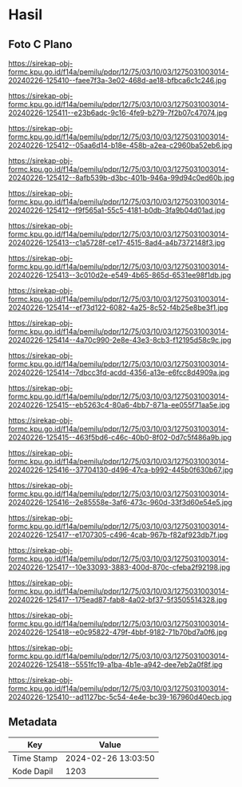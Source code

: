 # Hasil

## Foto C Plano

https://sirekap-obj-formc.kpu.go.id/f14a/pemilu/pdpr/12/75/03/10/03/1275031003014-20240226-125410--faee7f3a-3e02-468d-ae18-bfbca6c1c246.jpg

https://sirekap-obj-formc.kpu.go.id/f14a/pemilu/pdpr/12/75/03/10/03/1275031003014-20240226-125411--e23b6adc-9c16-4fe9-b279-7f2b07c47074.jpg

https://sirekap-obj-formc.kpu.go.id/f14a/pemilu/pdpr/12/75/03/10/03/1275031003014-20240226-125412--05aa6d14-b18e-458b-a2ea-c2960ba52eb6.jpg

https://sirekap-obj-formc.kpu.go.id/f14a/pemilu/pdpr/12/75/03/10/03/1275031003014-20240226-125412--8afb539b-d3bc-401b-946a-99d94c0ed60b.jpg

https://sirekap-obj-formc.kpu.go.id/f14a/pemilu/pdpr/12/75/03/10/03/1275031003014-20240226-125412--f9f565a1-55c5-4181-b0db-3fa9b04d01ad.jpg

https://sirekap-obj-formc.kpu.go.id/f14a/pemilu/pdpr/12/75/03/10/03/1275031003014-20240226-125413--c1a5728f-ce17-4515-8ad4-a4b7372148f3.jpg

https://sirekap-obj-formc.kpu.go.id/f14a/pemilu/pdpr/12/75/03/10/03/1275031003014-20240226-125413--3c010d2e-e549-4b65-865d-6531ee98f1db.jpg

https://sirekap-obj-formc.kpu.go.id/f14a/pemilu/pdpr/12/75/03/10/03/1275031003014-20240226-125414--ef73d122-6082-4a25-8c52-f4b25e8be3f1.jpg

https://sirekap-obj-formc.kpu.go.id/f14a/pemilu/pdpr/12/75/03/10/03/1275031003014-20240226-125414--4a70c990-2e8e-43e3-8cb3-f12195d58c9c.jpg

https://sirekap-obj-formc.kpu.go.id/f14a/pemilu/pdpr/12/75/03/10/03/1275031003014-20240226-125414--7dbcc3fd-acdd-4356-a13e-e6fcc8d4909a.jpg

https://sirekap-obj-formc.kpu.go.id/f14a/pemilu/pdpr/12/75/03/10/03/1275031003014-20240226-125415--eb5263c4-80a6-4bb7-871a-ee055f71aa5e.jpg

https://sirekap-obj-formc.kpu.go.id/f14a/pemilu/pdpr/12/75/03/10/03/1275031003014-20240226-125415--463f5bd6-c46c-40b0-8f02-0d7c5f486a9b.jpg

https://sirekap-obj-formc.kpu.go.id/f14a/pemilu/pdpr/12/75/03/10/03/1275031003014-20240226-125416--37704130-d496-47ca-b992-445b0f630b67.jpg

https://sirekap-obj-formc.kpu.go.id/f14a/pemilu/pdpr/12/75/03/10/03/1275031003014-20240226-125416--2e85558e-3af6-473c-960d-33f3d60e54e5.jpg

https://sirekap-obj-formc.kpu.go.id/f14a/pemilu/pdpr/12/75/03/10/03/1275031003014-20240226-125417--e1707305-c496-4cab-967b-f82af923db7f.jpg

https://sirekap-obj-formc.kpu.go.id/f14a/pemilu/pdpr/12/75/03/10/03/1275031003014-20240226-125417--10e33093-3883-400d-870c-cfeba2f92198.jpg

https://sirekap-obj-formc.kpu.go.id/f14a/pemilu/pdpr/12/75/03/10/03/1275031003014-20240226-125417--175ead87-fab8-4a02-bf37-5f3505514328.jpg

https://sirekap-obj-formc.kpu.go.id/f14a/pemilu/pdpr/12/75/03/10/03/1275031003014-20240226-125418--e0c95822-479f-4bbf-9182-71b70bd7a0f6.jpg

https://sirekap-obj-formc.kpu.go.id/f14a/pemilu/pdpr/12/75/03/10/03/1275031003014-20240226-125418--5551fc19-a1ba-4b1e-a942-dee7eb2a0f8f.jpg

https://sirekap-obj-formc.kpu.go.id/f14a/pemilu/pdpr/12/75/03/10/03/1275031003014-20240226-125410--ad1127bc-5c54-4e4e-bc39-167960d40ecb.jpg


## Metadata

| Key        | Value               |
| ---------- | ------------------- |
| Time Stamp | 2024-02-26 13:03:50 |
| Kode Dapil | 1203                |



